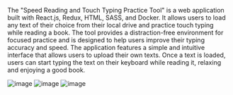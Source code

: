 The "Speed Reading and Touch Typing Practice Tool" is a web application built
with React.js, Redux, HTML, SASS, and Docker. It allows users to load any text of
their choice from their local drive and practice touch typing while reading a book.
The tool provides a distraction-free environment for focused practice and is
designed to help users improve their typing accuracy and speed. The application
features a simple and intuitive interface that allows users to upload their own
texts. Once a text is loaded, users can start typing the text on their keyboard while
reading it, relaxing and enjoying a good book.

![image](https://github.com/Murtrag/ReWriter/assets/19934843/29ce5386-4ac4-451f-a7ff-e82ee2588297)
![image](https://github.com/Murtrag/ReWriter/assets/19934843/ed246a62-bd5f-4b73-9a8a-59a6d0754c91)
![image](https://github.com/Murtrag/ReWriter/assets/19934843/2dbd0e0b-5d8d-4838-a763-7a289c1b24c2)


